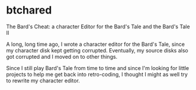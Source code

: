 # btchared
The Bard's Cheat: a character Editor for the Bard's Tale and the Bard's Tale II

A long, long time ago, I wrote a character editor for the Bard's Tale, since my character disk kept getting corrupted. Eventually, my source disks also got corrupted and I moved on to other things.

Since I still play Bard's Tale from time to time and since I'm looking for little projects to help me get back into retro-coding, I thought I might as well try to rewrite my character editor.
